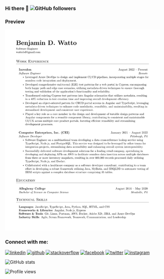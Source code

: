 ### Hi there 👋 ![GitHub followers](https://img.shields.io/github/followers/wattob?label=Follow%20Me%21&style=social)

<!--
**wattob/wattob** is a ✨ _special_ ✨ repository because its `README.md` (this file) appears on your GitHub profile.

Here are some ideas to get you started:

- 🔭 I’m currently working on ...
- 🌱 I’m currently learning ...
- 👯 I’m looking to collaborate on ...
- 🤔 I’m looking for help with ...
- 💬 Ask me about ...
- 📫 How to reach me: ...
- 😄 Pronouns: ...
- ⚡ Fun fact: ...
-->

### Preview
![Resume](./resume/resume_preview.png)

### Connect with me:

[<img src='https://cdn.jsdelivr.net/npm/simple-icons@3.0.1/icons/linkedin.svg' alt='linkedin' height='70'>](https://linkedin.com/in/benjaminwatto/)
[<img src='https://cdn.jsdelivr.net/npm/simple-icons@3.0.1/icons/github.svg' alt='github' height='70'>](https://github.com/wattob)
[<img src='https://cdn.jsdelivr.net/npm/simple-icons@3.0.1/icons/stackoverflow.svg' alt='stackoverflow' height='70'>](https://stackoverflow.com/users/10458181/ben)
[<img src='https://cdn.jsdelivr.net/npm/simple-icons@3.0.1/icons/facebook.svg' alt='facebook' height='70'>](https://facebook.com/wattobenjamin)
[<img src='https://cdn.jsdelivr.net/npm/simple-icons@3.0.1/icons/twitter.svg' alt='twitter' height='70'>](https://twitter.com/wattobd)
[<img src='https://cdn.jsdelivr.net/npm/simple-icons@3.0.1/icons/instagram.svg' alt='instagram' height='70'>](https://instagram.com/benjamindwatto/)


![GitHub stats](https://github-readme-stats.vercel.app/api?username=wattob&show_icons=true)  

![Profile views](https://gpvc.arturio.dev/wattob)  
